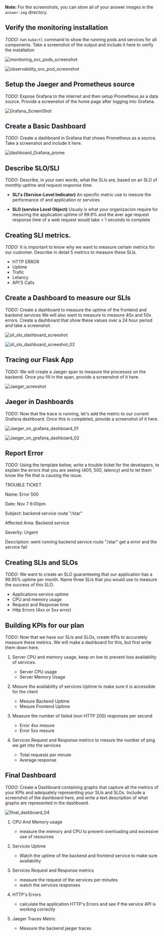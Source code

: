 **Note:** For the screenshots, you can store all of your answer images in the `answer-img` directory.

## Verify the monitoring installation

*TODO:* run `kubectl` command to show the running pods and services for all components. Take a screenshot of the output and include it here to verify the installation

![monitoring_svc_pods_screenshot](answer-img/monitoring_svc_pods_screenshot.png)

![observability_svc_pod_screenshot](answer-img/observability_svc_pod_screenshot.png)

## Setup the Jaeger and Prometheus source
*TODO:* Expose Grafana to the internet and then setup Prometheus as a data source. Provide a screenshot of the home page after logging into Grafana.

![Grafana_ScreenShot](answer-img/Grafana_ScreenShot.png)

## Create a Basic Dashboard
*TODO:* Create a dashboard in Grafana that shows Prometheus as a source. Take a screenshot and include it here.

![dashboard_Grafana_prome](answer-img/dashboard_Grafana_prome.png)

## Describe SLO/SLI
*TODO:* Describe, in your own words, what the SLIs are, based on an SLO of *monthly uptime* and *request response time*.

- **SLI's (Service-Level Indicator)** An specific metric use to mesure the performance of and application or services 

- **SLO (service Level Object)** Usualy is what your organizacion require for mesuring the application uptime of 99.9% and the aver age request response time of a web request would take < 1 seconds to complete


## Creating SLI metrics.
*TODO:* It is important to know why we want to measure certain metrics for our customer. Describe in detail 5 metrics to measure these SLIs. 

- HTTP ERROR
- Uptime
- Trafic
- Letancy
- API'S Calls 

## Create a Dashboard to measure our SLIs
*TODO:* Create a dashboard to measure the uptime of the frontend and backend services We will also want to measure to measure 40x and 50x errors. Create a dashboard that show these values over a 24 hour period and take a screenshot.

![sli_slo_dashboard_screeshot](answer-img/sli_slo_dashboard_screeshot.png)

![sli_slo_dashboard_screeshot_02](answer-img/sli_slo_dashboard_screeshot_02.png)


## Tracing our Flask App
*TODO:*  We will create a Jaeger span to measure the processes on the backend. Once you fill in the span, provide a screenshot of it here.

![Jaeger_screeshot](answer-img/Jaeger_screeshot.png)

## Jaeger in Dashboards
*TODO:* Now that the trace is running, let's add the metric to our current Grafana dashboard. Once this is completed, provide a screenshot of it here.

![Jaeger_on_grafana_dashboard_01](answer-img/Jaeger_on_grafana_dashboard_01.png)

![Jaeger_on_grafana_dashboard_02](answer-img/Jaeger_on_grafana_dashboard_02.png)

## Report Error
*TODO:* Using the template below, write a trouble ticket for the developers, to explain the errors that you are seeing (400, 500, latency) and to let them know the file that is causing the issue.

TROUBLE TICKET

Name: Error 500

Date: Nov 7 6:00pm

Subject: backend service route "/star"

Affected Area: Backend service 

Severity: Urgent 

Description: went running backend service route "/star" get a error and the service fail


## Creating SLIs and SLOs
*TODO:* We want to create an SLO guaranteeing that our application has a 99.95% uptime per month. Name three SLIs that you would use to measure the success of this SLO.

- Applications service uptime 
- CPU and memory usage 
- Request and Response time 
- Http Errors (4xx or 5xx error)

## Building KPIs for our plan
*TODO*: Now that we have our SLIs and SLOs, create KPIs to accurately measure these metrics. We will make a dashboard for this, but first write them down here.

1. Server CPU and memory usage, keep on low to prevent loss availability of services. 
    - Server CPU usage
    - Server Memory Usage

2. Mesure the availability of services Uptime to make sure it is accessible for the client
    - Mesure Backend Uptime
    - Mesure Frontend Uptime

3. Measure the number of failed (non HTTP 200) responses per second
    - Error 4xx mesure
    - Error 5xx mesure
    
4. Services Request and Response metrics to mesure the number of ping we get into the services
    - Total requests per minute
    - Average response

## Final Dashboard
*TODO*: Create a Dashboard containing graphs that capture all the metrics of your KPIs and adequately representing your SLIs and SLOs. Include a screenshot of the dashboard here, and write a text description of what graphs are represented in the dashboard.  

![final_dashboard_04](answer-img/final_dashboard_04.png)


1. CPU And Memory usage 
    - measure the memory and CPU to prevent overloading and excessive use of resources 

2. Services Uptime
    - Watch the uptime of the backend and frontend service to make sure availability

3. Services Request and Response metrics
    - measure the request of the services per minutes
    - watch the services responses 

4. HTTP's Errors 
    - calculate the application HTTP's Errors and see if the service API is working correctly 

5. Jaeger Traces Metric
    - Measure the backend jaeger traces 
